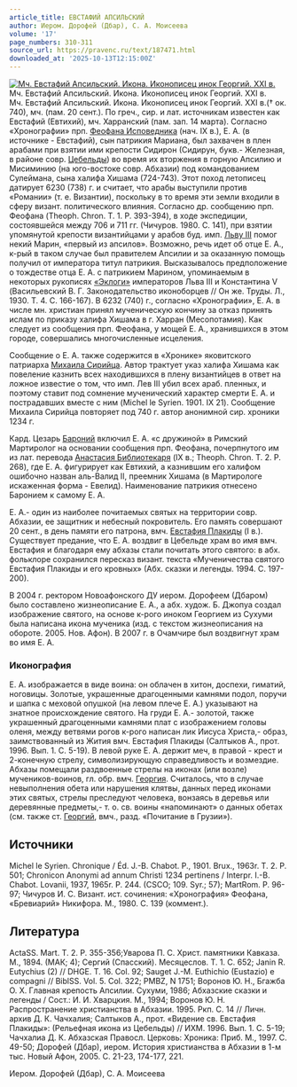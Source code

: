 ```yaml
---
article_title: ЕВСТАФИЙ АПСИЛЬСКИЙ
author: Иером. Дорофей (Дбар), С. А. Моисеева
volume: '17'
page_numbers: 310-311
source_url: https://pravenc.ru/text/187471.html
downloaded_at: '2025-10-13T12:15:00Z'
---
```


[![Мч. Евстафий Апсильский. Икона. Иконописец инок Георгий. XXI в.](https://pravenc.ru/data/551/492/1234/i200.jpg "Кликните для увеличения картинки")](https://pravenc.ru/data/551/492/1234/i400.jpg)Мч. Евстафий Апсильский. Икона. Иконописец инок Георгий. XXI в.  
Мч. Евстафий Апсильский. Икона. Иконописец инок Георгий. XXI в.(† ок. 740), мч. (пам. 20 сент.). По греч., сир. и лат. источникам известен как Евстафий (Евтихий), мч. Харранский (пам. зап. 14 марта). Согласно «Хронографии» прп. [Феофана Исповедника](<https://pravenc.ru/text/Феофан Исповедник.html>) (нач. IX в.), Е. А. (в источнике - Евстафий), сын патрикия Мариана, был захвачен в плен арабами при взятии ими крепости Сидирон (Сидирун, букв.- Железная, в районе совр. [Цебельды](https://pravenc.ru/text/Цебельды.html)) во время их вторжения в горную Апсилию и Мисиминию (на юго-востоке совр. Абхазии) под командованием Сулеймана, сына халифа Хишама (724-743). Этот поход летописец датирует 6230 (738) г. и считает, что арабы выступили против «Романии» (т. е. Византии), поскольку в то время эти земли входили в сферу визант. политического влияния. Согласно др. сообщению прп. Феофана (Theoph. Chron. Т. 1. P. 393-394), в ходе экспедиции, состоявшейся между 706 и 711 гг. (Чичуров. 1980. С. 141), при взятии упомянутой крепости византийцами у арабов буд. имп. [Льву III](<https://pravenc.ru/text/Льву III.html>) помог некий Марин, «первый из апсилов». Возможно, речь идет об отце Е. А., к-рый в таком случае был правителем Апсилии и за оказанную помощь получил от императора титул патрикия. Высказывалось предположение о тождестве отца Е. А. с патрикием Марином, упоминаемым в некоторых рукописях [«Эклоги»](<https://pravenc.ru/text/ Эклоги .html>) императоров Льва III и Константина V (Васильевский В. Г. Законодательство иконоборцев // Он же. Труды. Л., 1930. Т. 4. С. 166-167). В 6232 (740) г., согласно «Хронографии», Е. А. в числе мн. христиан принял мученическую кончину за отказ принять ислам по приказу халифа Хишама в г. Харран (Месопотамия). Как следует из сообщения прп. Феофана, у мощей Е. А., хранившихся в этом городе, совершались многочисленные исцеления.

Сообщение о Е. А. также содержится в «Хронике» яковитского патриарха [Михаила Сирийца](<https://pravenc.ru/text/Михаила Сирийца.html>). Автор трактует указ халифа Хишама как повеление казнить всех находившихся в плену византийцев в ответ на ложное известие о том, что имп. Лев III убил всех араб. пленных, и поэтому ставит под сомнение мученический характер смерти Е. А. и пострадавших вместе с ним (Michel le Syrien. 1901. IX 21). Сообщение Михаила Сирийца повторяет под 740 г. автор анонимной сир. хроники 1234 г.

Кард. Цезарь [Бароний](https://pravenc.ru/text/БАРОНИЙ.html) включил Е. А. «с дружиной» в Римский Мартиролог на основании сообщения прп. Феофана, почерпнутого им из лат. перевода [Анастасия Библиотекаря](<https://pravenc.ru/text/Анастасия Библиотекаря.html>) (IX в.; Theoph. Chron. T. 2. P. 268), где Е. А. фигурирует как Евтихий, а казнившим его халифом ошибочно назван аль-Валид II, преемник Хишама (в Мартирологе искаженная форма - Евелид). Наименование патрикия отнесено Баронием к самому Е. А.

Е. А.- один из наиболее почитаемых святых на территории совр. Абхазии, ее защитник и небесный покровитель. Его память совершают 20 сент., в день памяти его патрона, вмч. [Евстафия Плакиды](<https://pravenc.ru/text/Евстафия Плакиды.html>) (I в.). Существует предание, что Е. А. воздвиг в Цебельде храм во имя вмч. Евстафия и благодаря ему абхазы стали почитать этого святого: в абх. фольклоре сохранился пересказ визант. текста «Мученичества святого Евстафия Плакиды и его кровных» (Абх. сказки и легенды. 1994. С. 197-200).

В 2004 г. ректором Новоафонского ДУ иером. Дорофеем (Дбаром) было составлено жизнеописание Е. А., а абх. худож. Б. Джопуа создал изображение святого, на основе к-рого иноком Георгием из Сухуми была написана икона мученика (изд. с текстом жизнеописания на обороте. 2005. Нов. Афон). В 2007 г. в Очамчире был воздвигнут храм во имя Е. А.

### Иконография

Е. А. изображается в виде воина: он облачен в хитон, доспехи, гиматий, ноговицы. Золотые, украшенные драгоценными камнями подол, поручи и шапка с меховой опушкой (на левом плече Е. А.) указывают на знатное происхождение святого. На груди Е. А.- золотой, также украшенный драгоценными камнями плат с изображением головы оленя, между ветвями рогов к-рого написан лик Иисуса Христа,- образ, заимствованный из Жития вмч. Евстафия Плакиды (Салтыков А., прот. 1996. Вып. 1. С. 5-19). В левой руке Е. А. держит меч, в правой - крест и 2-конечную стрелу, символизирующую справедливость и возмездие. Абхазы помещали раздвоенные стрелы на иконах (или возле) мучеников-воинов, гл. обр. вмч. [Георгия](https://pravenc.ru/text/Георгий.html). Считалось, что в случае невыполнения обета или нарушения клятвы, данных перед иконами этих святых, стрелы преследуют человека, вонзаясь в деревья или деревянные предметы,- т. о. св. воины «напоминают» о данных обетах (см. также ст. [Георгий](https://pravenc.ru/text/Георгий.html), вмч., разд. «Почитание в Грузии»).

## Источники

Michel le Syrien. Chronique / Éd. J.-B. Chabot. P., 1901. Brux., 1963r. T. 2. P. 501; Chronicon Anonymi ad annum Christi 1234 pertinens / Interpr. I.-B. Chabot. Lovanii, 1937, 1965r. P. 244. (CSCO; 109. Syr.; 57); MartRom. P. 96-97; Чичуров И. С. Визант. ист. сочинения: «Хронография» Феофана, «Бревиарий» Никифора. М., 1980. С. 139 (коммент.).

## Литература

ActaSS. Mart. T. 2. P. 355-356;Уварова П. С. Христ. памятники Кавказа. М., 1894. (МАК; 4); Сергий (Спасский). Месяцеслов. Т. 1. С. 652; Janin R. Eutychius (2) // DHGE. Т. 16. Col. 92; Sauget J.-M. Euthichio (Eustazio) e compagni // BiblSS. Vol. 5. Col. 322; PMBZ, N 1751; Воронов Ю. Н., Бгажба О. Х. Главная крепость Апсилии. Сухуми, 1986; Абхазские сказки и легенды / Сост.: И. И. Хварцкия. М., 1994; Воронов Ю. Н. Распространение христианства в Абхазии. 1995. Ркп. С. 14 // Личн. архив Д. К. Чачхалия; Салтыков А., прот. «Видение св. Евстафия Плакиды»: (Рельефная икона из Цебельды) // ИХМ. 1996. Вып. 1. С. 5-19; Чачхалиа Д. К. Абхазская Правосл. Церковь: Хроника: Приб. М., 1997. С. 49-50; Дорофей (Дбар), иером. История христианства в Абхазии в 1-м тыс. Новый Афон, 2005. С. 21-23, 174-177, 221.

Иером. Дорофей (Дбар), С. А. Моисеева

